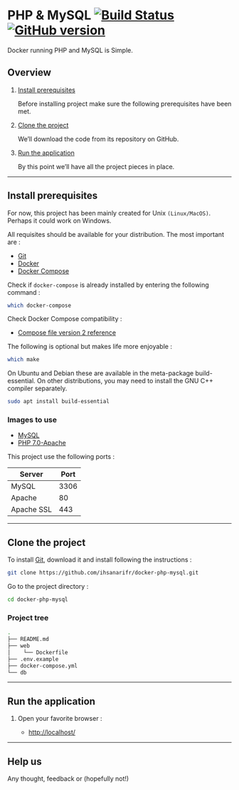 # PHP & MySQL [![Build Status](https://travis-ci.org/ihsanarifr/docker-php-mysql.svg?branch=master)](https://travis-ci.org/ihsanarifr/docker-php-mysql) [![GitHub version](https://badge.fury.io/gh/ihsanarifr%2Fdocker-php-mysql.svg)](https://badge.fury.io/gh/ihsanarifr%2Fdocker-php-mysql)

Docker running PHP and MySQL is Simple.

## Overview

1. [Install prerequisites](#install-prerequisites)

    Before installing project make sure the following prerequisites have been met.

2. [Clone the project](#clone-the-project)

    We’ll download the code from its repository on GitHub.

3. [Run the application](#run-the-application)

    By this point we’ll have all the project pieces in place.
___

## Install prerequisites

For now, this project has been mainly created for Unix `(Linux/MacOS)`. Perhaps it could work on Windows.

All requisites should be available for your distribution. The most important are :

* [Git](https://git-scm.com/downloads)
* [Docker](https://docs.docker.com/engine/installation/)
* [Docker Compose](https://docs.docker.com/compose/install/)

Check if `docker-compose` is already installed by entering the following command : 

```sh
which docker-compose
```

Check Docker Compose compatibility :

* [Compose file version 2 reference](https://docs.docker.com/compose/compose-file/)

The following is optional but makes life more enjoyable :

```sh
which make
```

On Ubuntu and Debian these are available in the meta-package build-essential. On other distributions, you may need to install the GNU C++ compiler separately.

```sh
sudo apt install build-essential
```

### Images to use
* [MySQL](https://hub.docker.com/_/mysql/)
* [PHP 7.0-Apache](https://hub.docker.com/_/php/)

This project use the following ports :

| Server     | Port |
|------------|------|
| MySQL      | 3306 |
| Apache     | 80   |
| Apache SSL | 443  |

___

## Clone the project

To install [Git](http://git-scm.com/book/en/v2/Getting-Started-Installing-Git), download it and install following the instructions :

```sh
git clone https://github.com/ihsanarifr/docker-php-mysql.git
```

Go to the project directory :

```sh
cd docker-php-mysql
```

### Project tree

```sh
.
├── README.md
├── web
│    └── Dockerfile
├── .env.example
├── docker-compose.yml
└── db
```

___

## Run the application

1. Open your favorite browser :

    * [http://localhost/](http://localhost/)

___

## Help us

Any thought, feedback or (hopefully not!)